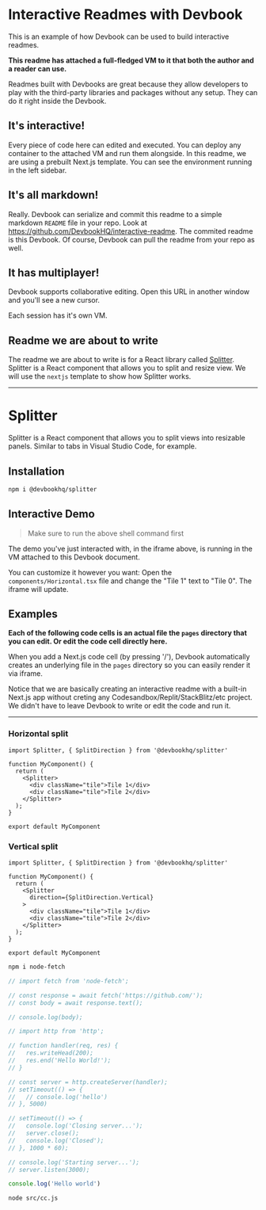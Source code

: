 # lnteractive Readmes with Devbook

This is an example of how Devbook can be used to build interactive readmes.

**This readme has attached a full-fledged VM to it that both the author and a reader can use.**

Readmes built with Devbooks are great because they allow developers to play with the third-party libraries and packages without any setup. They can do it right inside the Devbook.

## It's interactive!

Every piece of code here can edited and executed. You can deploy any container to the attached VM  and run them alongside. In this readme, we are using a prebuilt Next.js template. You can see the environment running in the left sidebar.

## It's all markdown!

Really. Devbook can serialize and commit this readme to a simple markdown `README` file in your repo. Look at <https://github.com/DevbookHQ/interactive-readme>. The commited readme is this Devbook. Of course, Devbook can pull the readme from your repo as well.

## It has multiplayer!

Devbook supports collaborative editing. Open this URL in another window and you'll see a new cursor.

Each session has it's own VM.

## Readme we are about to write

The readme we are about to write is for a React library called [Splitter](https://github.com/DevbookHQ/splitter). Splitter is a React component that allows you to split and resize view. We will use the `nextjs` template to show how Splitter works.

---

# Splitter

Splitter is a React component that allows you to split views into resizable panels. Similar to tabs in Visual Studio Code, for example.

## Installation

```sh {"template-id":"nextjs-v11-components"}
npm i @devbookhq/splitter
```

## Interactive Demo

> Make sure to run the above shell command first

<meta cell-type="iframe" src="https://3000-cky7n1gxo23374808ij62d9h33y_1ad1629e-2083b784ec38.o.usedevbook.com/">


The demo you've just interacted with, in the  iframe above, is running in the VM attached to this Devbook document.

You can customize it however you want: Open the `components/Horizontal.tsx` file and change the "Tile 1" text to "Tile 0". The iframe will update.

## Examples

**Each of the following code cells is an actual file the `pages` directory that you can edit. Or edit the code cell directly here.**

When you add a Next.js code cell (by pressing '/'), Devbook automatically creates an underlying file in the `pages` directory so you can easily render it via iframe.

Notice that we are basically creating an interactive readme with a built-in Next.js app without creting any Codesandbox/Replit/StackBlitz/etc project. We didn't have to leave Devbook to write or edit the code and run it.

---

### Horizontal split

```tsx {"cell-id":"09zcxpwy","cell-name":"cc.tsx","document-env-id":"1ad1629e","template-id":"nextjs-v11-components"}
import Splitter, { SplitDirection } from '@devbookhq/splitter'

function MyComponent() {
  return (
    <Splitter>
      <div className="tile">Tile 1</div>
      <div className="tile">Tile 2</div>
    </Splitter>
  );
}

export default MyComponent
```

<meta cell-type="iframe" src="https://3000-cky7n1gxo23374808ij62d9h33y_1ad1629e-e53ceeb549dc.o.usedevbook.com/cc">

### Vertical split

```tsx {"cell-id":"efmyjeme","cell-name":"cc-a3j.tsx","document-env-id":"1ad1629e","template-id":"nextjs-v11-components"}
import Splitter, { SplitDirection } from '@devbookhq/splitter'

function MyComponent() {
  return (
    <Splitter
      direction={SplitDirection.Vertical}  
    >
      <div className="tile">Tile 1</div>
      <div className="tile">Tile 2</div>
    </Splitter>
  );
}

export default MyComponent
```

<meta cell-type="iframe" src="https://3000-cky7n1gxo23374808ij62d9h33y_1ad1629e-e53ceeb549dc.o.usedevbook.com/cc-a3j">


 

```sh {"template-id":"nodejs-v16"}
npm i node-fetch
```

```ts {"cell-id":"8q0vf70w","cell-name":"cc.js","document-env-id":"6f521b19","template-id":"nodejs-v16"}
// import fetch from 'node-fetch';

// const response = await fetch('https://github.com/');
// const body = await response.text();

// console.log(body);

// import http from 'http';

// function handler(req, res) {
//   res.writeHead(200);
//   res.end('Hello World!');
// }

// const server = http.createServer(handler);
// setTimeout(() => {
//   // console.log('hello')
// }, 5000)

// setTimeout(() => {
//   console.log('Closing server...');
//   server.close();
//   console.log('Closed');
// }, 1000 * 60);

// console.log('Starting server...');
// server.listen(3000);

console.log('Hello world')
```

```sh {"template-id":"nodejs-v16","run-on-start":"true"}
node src/cc.js
```